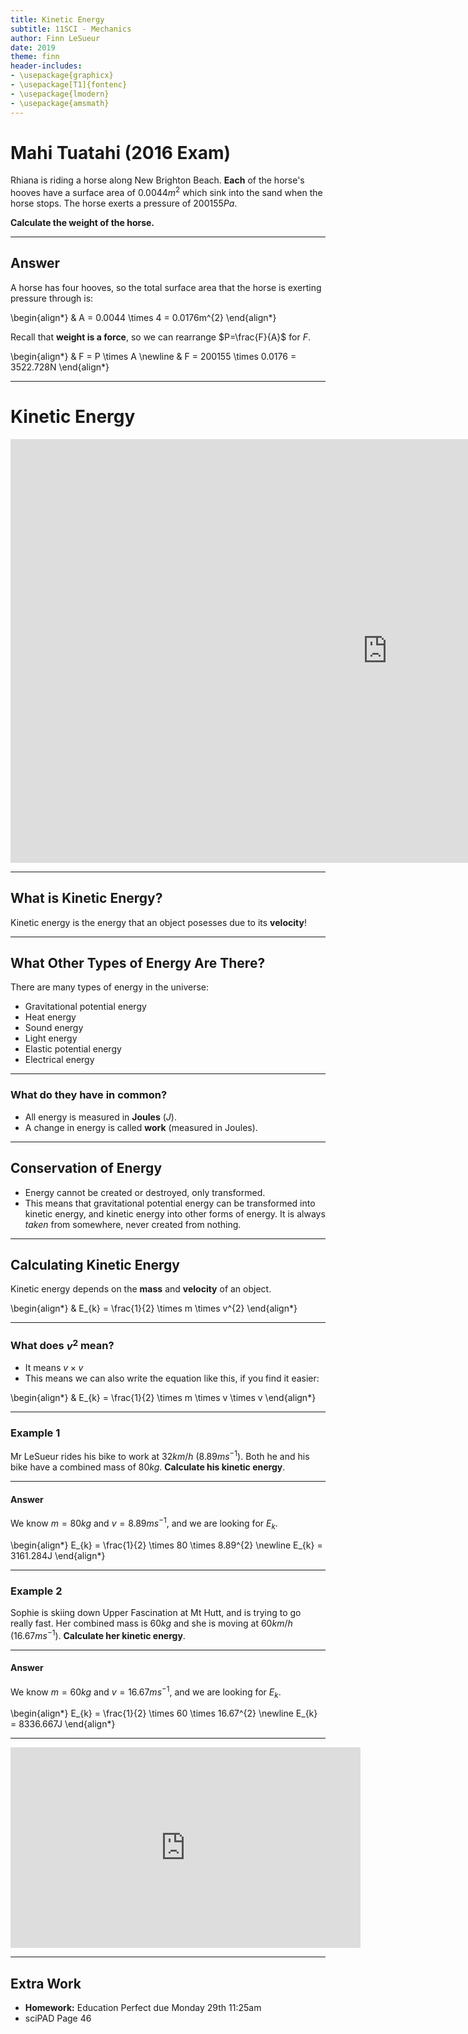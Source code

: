 ```yaml
---
title: Kinetic Energy
subtitle: 11SCI - Mechanics
author: Finn LeSueur
date: 2019
theme: finn
header-includes:
- \usepackage{graphicx}
- \usepackage[T1]{fontenc}
- \usepackage{lmodern}
- \usepackage{amsmath}
---
```


# Mahi Tuatahi (2016 Exam)

Rhiana is riding a horse along New Brighton Beach. __Each__ of the horse's hooves have a surface area of $0.0044m^{2}$ which sink into the sand when the horse stops. The horse exerts a pressure of $200155Pa$.

__Calculate the weight of the horse.__


---

## Answer

A horse has four hooves, so the total surface area that the horse is exerting pressure through is:

\begin{align*}
    & A = 0.0044 \times 4 = 0.0176m^{2}
\end{align*}

Recall that  __weight is a force__, so we  can rearrange $P=\frac{F}{A}$ for $F$.

\begin{align*}
    & F = P \times A \newline
    & F = 200155 \times 0.0176 = 3522.728N
\end{align*}

---

# Kinetic Energy

<iframe width="1206" height="678" src="https://www.youtube.com/embed/PWNs7i4rEWA" frameborder="0" allow="accelerometer; autoplay; encrypted-media; gyroscope; picture-in-picture" allowfullscreen></iframe>

---

## What is Kinetic Energy?

Kinetic energy is the energy that an object posesses due to its __velocity__!

---

## What Other Types of Energy Are There?

There are many types of energy in the universe:

- Gravitational potential energy
- Heat energy
- Sound energy
- Light energy
- Elastic potential energy
- Electrical energy

---

### What do they have in common?

- All energy is measured in __Joules__ ($J$).
- A change in energy is called __work__  (measured in Joules).

---

## Conservation of Energy

- Energy cannot be created or destroyed, only transformed.
- This means that gravitational potential energy can be transformed into kinetic energy, and kinetic energy into other forms of energy. It is always _taken_ from somewhere, never created from nothing.

---

## Calculating Kinetic Energy

Kinetic energy depends on the __mass__ and __velocity__ of an object.

\begin{align*}
    & E_{k} = \frac{1}{2} \times m \times v^{2}
\end{align*}

---

### What does $v^{2}$ mean?

- It means $v \times v$
- This means we can also write the equation like this, if you find it easier:

\begin{align*}
    & E_{k} = \frac{1}{2} \times m \times v \times v
\end{align*}

---

### Example 1

Mr LeSueur rides his bike to work at $32km/h$ ($8.89ms^{-1}$). Both he and his bike have a combined mass of $80kg$. __Calculate his kinetic energy__.

---

#### Answer

We know $m=80kg$ and $v=8.89ms^{-1}$, and we are looking for $E_{k}$.

\begin{align*}
    E_{k} = \frac{1}{2} \times 80 \times 8.89^{2} \newline
    E_{k} = 3161.284J
\end{align*}

---

### Example 2

Sophie is skiing down Upper Fascination at Mt Hutt, and is trying to go really fast. Her combined mass is $60kg$ and she is moving at $60km/h$ ($16.67ms^{-1}$). __Calculate her kinetic energy__.

---

#### Answer

We know $m=60kg$ and $v=16.67ms^{-1}$, and we are looking for $E_{k}$.

\begin{align*}
    E_{k} = \frac{1}{2} \times 60 \times 16.67^{2} \newline
    E_{k} = 8336.667J
\end{align*}

---

<iframe width="560" height="321" src="https://www.youtube.com/embed/dYw4meRWGd4" frameborder="0" allow="accelerometer; autoplay; encrypted-media; gyroscope; picture-in-picture" allowfullscreen></iframe>

---

## Extra Work

- __Homework:__ Education Perfect due Monday 29th 11:25am
- sciPAD Page 46
